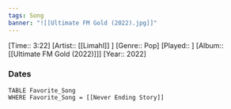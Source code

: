 ```yaml
---
tags: Song  
banner: "![[Ultimate FM Gold (2022).jpg]]"
---
```

[Time:: 3:22]
[Artist:: [[Limahl]] ]
[Genre:: Pop]
[Played:: ]
[Album:: [[Ultimate FM Gold (2022)]]]
[Year:: 2022]
### Dates
````dataview
TABLE Favorite_Song
WHERE Favorite_Song = [[Never Ending Story]]
````